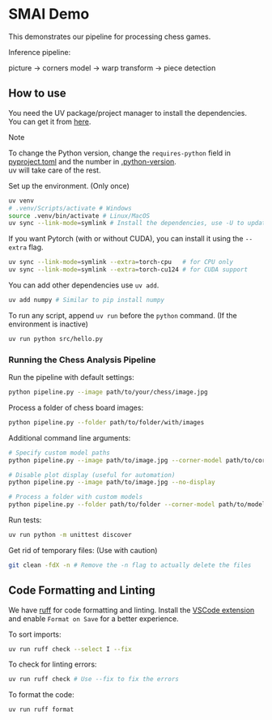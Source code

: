 # SMAI Demo

This demonstrates our pipeline for processing chess games.

Inference pipeline:

picture -> corners model -> warp transform ->  piece detection

## How to use

You need the UV package/project manager to install the dependencies.  
You can get it from [here](https://docs.astral.sh/uv/getting-started/installation/).

> [!NOTE]
> To change the Python version, change the `requires-python` field in [pyproject.toml](pyproject.toml)
> and the number in [.python-version](.python-version).  
> uv will take care of the rest.

Set up the environment. (Only once)

```bash
uv venv
# .venv/Scripts/activate # Windows
source .venv/bin/activate # Linux/MacOS
uv sync --link-mode=symlink # Install the dependencies, use -U to update
```

If you want Pytorch (with or without CUDA), you can install it using the `--extra` flag.

```bash
uv sync --link-mode=symlink --extra=torch-cpu   # for CPU only
uv sync --link-mode=symlink --extra=torch-cu124 # for CUDA support
```

You can add other dependencies use `uv add`.

```bash
uv add numpy # Similar to pip install numpy
```

To run any script, append `uv run` before the `python` command. (If the environment is inactive)

```bash
uv run python src/hello.py
```

### Running the Chess Analysis Pipeline

Run the pipeline with default settings:

```bash
python pipeline.py --image path/to/your/chess/image.jpg
```

Process a folder of chess board images:

```bash
python pipeline.py --folder path/to/folder/with/images
```

Additional command line arguments:

```bash
# Specify custom model paths
python pipeline.py --image path/to/image.jpg --corner-model path/to/corner/model.pt --piece-model path/to/piece/model.pt

# Disable plot display (useful for automation)
python pipeline.py --image path/to/image.jpg --no-display

# Process a folder with custom models
python pipeline.py --folder path/to/folder --corner-model path/to/model.pt --piece-model path/to/model.pt --no-display
```

Run tests:

```bash
uv run python -m unittest discover
```

Get rid of temporary files: (Use with caution)

```bash
git clean -fdX -n # Remove the -n flag to actually delete the files
```

## Code Formatting and Linting

We have [ruff](https://docs.astral.sh/ruff/) for code formatting and linting.
Install the [VSCode extension](https://marketplace.visualstudio.com/items?itemName=charliermarsh.ruff)
and enable `Format on Save` for a better experience.

To sort imports:

```bash
uv run ruff check --select I --fix
```

To check for linting errors:

```bash
uv run ruff check # Use --fix to fix the errors
```

To format the code:

```bash
uv run ruff format
```
